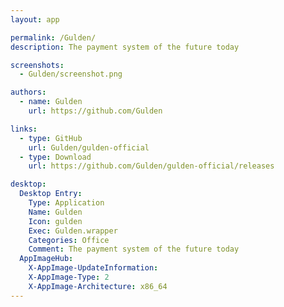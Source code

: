 ```yaml
---
layout: app

permalink: /Gulden/
description: The payment system of the future today

screenshots:
  - Gulden/screenshot.png

authors:
  - name: Gulden
    url: https://github.com/Gulden

links:
  - type: GitHub
    url: Gulden/gulden-official
  - type: Download
    url: https://github.com/Gulden/gulden-official/releases

desktop:
  Desktop Entry:
    Type: Application
    Name: Gulden
    Icon: gulden
    Exec: Gulden.wrapper
    Categories: Office
    Comment: The payment system of the future today
  AppImageHub:
    X-AppImage-UpdateInformation: 
    X-AppImage-Type: 2
    X-AppImage-Architecture: x86_64
---
```

